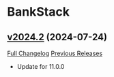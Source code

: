 # BankStack

## [v2024.2](https://github.com/kemayo/wow-bankstack/tree/v2024.2) (2024-07-24)
[Full Changelog](https://github.com/kemayo/wow-bankstack/compare/v2024.1...v2024.2) [Previous Releases](https://github.com/kemayo/wow-bankstack/releases)

- Update for 11.0.0  
